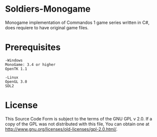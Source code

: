 # Soldiers-Monogame
Monogame implementation of Commandos 1 game series written in C#, does requiere to have original game files.

# Prerequisites

    -Windows
    MonoGame: 3.4 or higher
    OpenTK 1.1
    
    -Linux
    OpenGL 3.0
    SDL2 



# License
This Source Code Form is subject to the terms of the GNU GPL v 2.0. If a copy of the GPL was not distributed with this file, You can obtain one at http://www.gnu.org/licenses/old-licenses/gpl-2.0.html/.
